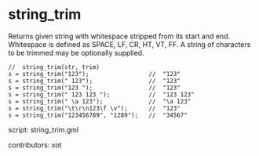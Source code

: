 string_trim
===========

Returns given string with whitespace stripped from its start
and end. Whitespace is defined as SPACE, LF, CR, HT, VT, FF.
A string of characters to be trimmed may be optionally supplied.

    //  string_trim(str, trim)
    s = string_trim("123");                 //  "123"
    s = string_trim(" 123");                //  "123"
    s = string_trim("123 ");                //  "123"
    s = string_trim(" 123 123 ");           //  "123 123"
    s = string_trim(" \a 123");             //  "\a 123"
    s = string_trim("\t\r\n123\f \v");      //  "123"
    s = string_trim("123456789", "1289");   //  "34567"

script: string_trim.gml

contributors: xot
